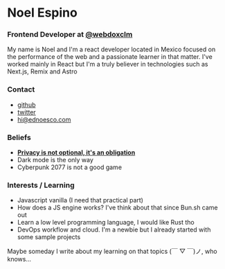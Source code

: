 # Noel Espino

### Frontend Developer at [@webdoxclm](https://twitter.com/webdoxclm)

My name is Noel and I'm a react developer located in Mexico focused on the performance of the web and a passionate learner in that matter.
I've worked mainly in React but I'm a truly believer in technologies such as Next.js, Remix and Astro

### Contact

- [github](https://github.com/slingercode)
- [twitter](https://twitter.com/_slingercode)
- hi@ednoesco.com

### Beliefs

- <u>**Privacy is not optional, it's an obligation**</u>
- Dark mode is the only way
- Cyberpunk 2077 is not a good game

### Interests / Learning

- Javascript vanilla (I need that practical part)
- How does a JS engine works? I've think about that since Bun.sh came out
- Learn a low level programming language, I would like Rust tho
- DevOps workflow and cloud. I'm a newbie but I already started with some sample projects

Maybe someday I write about my learning on that topics (￣ ▽ ￣)ノ, who knows...
